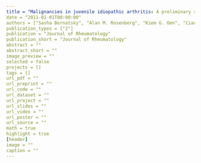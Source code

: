 ```yaml
---
title = "Malignancies in juvenile idiopathic arthritis: A preliminary report"
date = "2011-01-01T00:00:00"
authors = ["Sasha Bernatsky", "Alan M. Rosenberg", "Kiem G. Oen", "Ciaran M. Duffy", "Rosalind Ramsey-Goldman", "Jeremy Labrecque", "Yvan {St. Pierre}", "Ann E. Clarke"]
publication_types = ["2"]
publication = "Journal of Rheumatology"
publication_short = "Journal of Rheumatology"
abstract = ""
abstract_short = ""
image_preview = ""
selected = false
projects = []
tags = []
url_pdf = ""
url_preprint = ""
url_code = ""
url_dataset = ""
url_project = ""
url_slides = ""
url_video = ""
url_poster = ""
url_source = ""
math = true
highlight = true
[header]
image = ""
caption = ""
---
```

